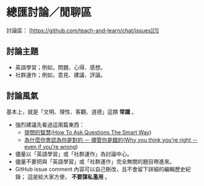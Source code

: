 ﻿# 總匯討論／閒聊區

討論區： [https://github.com/teach-and-learn/chat/issues][1]

[1]: https://github.com/teach-and-learn/chat/issues


##  討論主題

* 英語學習；例如，問題、心得、感想。
* 社群運作；例如，意見、建議、評論。


##  討論風氣

基本上，就是「文明、理性、客觀、道德」這類 **常識** 。

* 強烈建議先看過這兩篇東西：
  * [提問的智慧][1]([How To Ask Questions The Smart Way][2])
  * [為什麼你會認為你是對的 － 儘管你是錯的][3]([Why you think you're right -- even if you're wrong][4])
* 儘量以「英語學習」或「社群運作」為討論中心。
* 儘量不要把與「英語學習」或「社群運作」完全無關的題目帶進來。
* GitHub issue comment  內容可以自己刪改，且不會留下詳細的編輯歷史紀錄；
  這是給大家方便， **不要謀私濫用** 。

[1]: http://www.catb.org/~esr/faqs/smart-questions.html
[2]: https://github.com/ryanhanwu/How-To-Ask-Questions-The-Smart-Way
[3]: https://www.ted.com/talks/julia_galef_why_you_think_you_re_right_even_if_you_re_wrong/transcript?language=zh-tw
[4]: https://www.ted.com/talks/julia_galef_why_you_think_you_re_right_even_if_you_re_wrong/transcript?language=en
